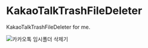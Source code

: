 # KakaoTalkTrashFileDeleter
KakaoTalkTrashFileDeleter for me.

![카카오톡 임시폴더 삭제기](https://user-images.githubusercontent.com/40740128/67634656-2bb45480-f902-11e9-9514-e5314b19f300.png)
